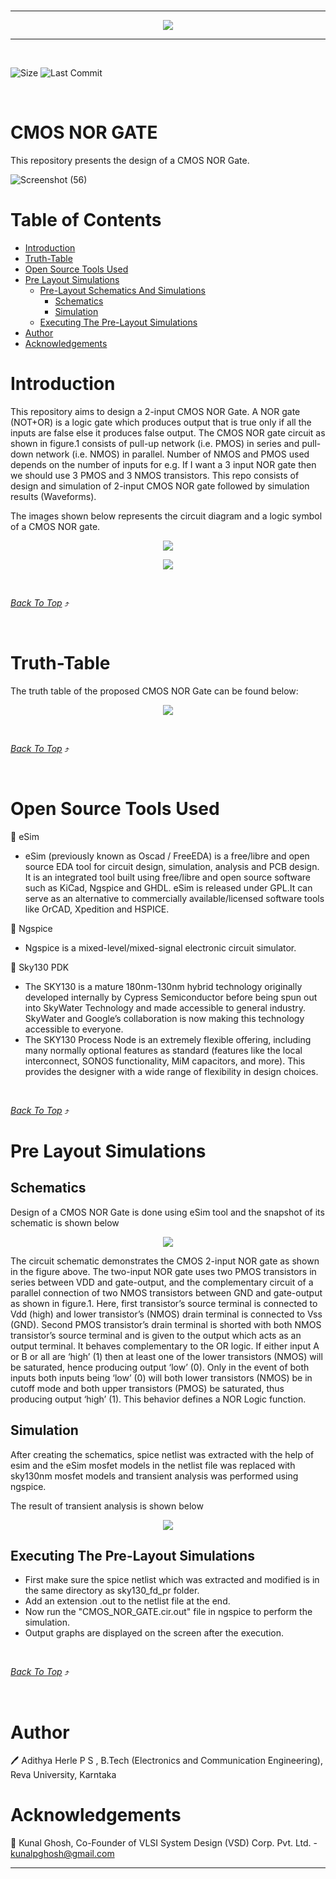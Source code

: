 </br>

---

<p align="center">
<img src="https://user-images.githubusercontent.com/99066843/152633063-1d128b5f-e02b-445b-9285-d7b66294b429.jpg">
</p> 


---


</br>

![Size](https://img.shields.io/github/repo-size/adithyaherle/Cmos-nor-gate?color=red)
![Last Commit](https://img.shields.io/github/last-commit/adithyaherle/Cmos-nor-gate?color=green)



</br>

# CMOS NOR GATE

This repository presents the design of a CMOS NOR Gate.


![Screenshot (56)](https://user-images.githubusercontent.com/99066843/152633794-804909d7-d5be-4d44-85e7-9a551283c473.png)



# Table of Contents 

 * [Introduction](#Introduction)
 * [Truth-Table](#Truth-Table)
 * [Open Source Tools Used](#Open-Source-Tools-Used)
 * [Pre Layout Simulations](#Pre-Layout-Simulations)
   * [Pre-Layout Schematics And Simulations](#Pre-layout-schematics-and-simulations)
     * [Schematics](#Schematics)
     * [Simulation](#Simulation)
   * [Executing The Pre-Layout Simulations](#Executing-the-pre-layout-simulations)
 * [Author](#Author)
 * [Acknowledgements](#Acknowledgements)
   
   

# Introduction 

This repository aims to design a 2-input CMOS NOR Gate. A NOR gate (NOT+OR) is a logic gate which produces output that is true only if all the inputs are false else it produces false output. The CMOS NOR gate circuit as shown in figure.1 consists of pull-up network (i.e. PMOS) in series and pull-down network (i.e. NMOS) in parallel. Number of NMOS and PMOS used depends on the number of inputs for e.g. If I want a 3 input NOR gate then we should use 3 PMOS and 3 NMOS transistors. This repo consists of design and simulation of 2-input CMOS NOR gate followed by simulation results (Waveforms).


The images shown below represents the circuit diagram and a logic symbol of a CMOS NOR gate.

<p align="center">
<img src="https://user-images.githubusercontent.com/99066843/152633848-0b85bb7c-ab51-4721-87bb-5e0b6086fbcf.png">
</p> 
<p align="center">
<img src="https://user-images.githubusercontent.com/99066843/152634113-20813373-ca72-41a1-9ff2-96fba86acb30.png">
</p> 

</br>

*[Back To Top](#Table-of-Contents)* ⤴️ 

</br>

# Truth-Table

The truth table of the proposed CMOS NOR Gate can be found below: </br>



<p align="center">
<img src="https://user-images.githubusercontent.com/99066843/152634230-b48e8bf2-1b5a-4af9-997d-ec4fa0b8e710.png">
</p> 



</br>

*[Back To Top](#Table-of-Contents)* ⤴️ 

</br>

 
# Open Source Tools Used

 🌟 eSim
 * eSim (previously known as Oscad / FreeEDA) is a free/libre and open source EDA tool for circuit design, simulation, analysis and PCB design. It is an integrated tool built using free/libre and open source software such as KiCad, Ngspice and GHDL. eSim is released under GPL.It can serve as an alternative to commercially available/licensed software tools like OrCAD, Xpedition and HSPICE.
  
 
 🌟 Ngspice
 * Ngspice is a mixed-level/mixed-signal electronic circuit simulator.
 
   
 🌟 Sky130 PDK
 
   * The SKY130 is a mature 180nm-130nm hybrid technology originally developed internally by Cypress Semiconductor before being spun out into SkyWater Technology and made       accessible to general industry. SkyWater and Google’s collaboration is now making this technology accessible to everyone.
   * The SKY130 Process Node is an extremely flexible offering, including many normally optional features as standard (features like the local interconnect, SONOS functionality, MiM capacitors, and more). This provides the designer with a wide range of flexibility in design choices.
   
       

</br>

*[Back To Top](#Table-of-Contents)* ⤴️ 
</br>

# Pre Layout Simulations

## Schematics 

Design of a CMOS NOR Gate is done using eSim tool and the snapshot of its schematic is shown below 

<p align="center">
<img src="https://user-images.githubusercontent.com/99066843/152644535-87a188fa-a2c8-43cb-b989-360e22c72ea2.png">
</p>
The circuit schematic demonstrates the CMOS 2-input NOR gate as shown in the figure above. The two-input NOR gate uses two PMOS transistors in series between VDD and gate-output, and the complementary circuit of a parallel connection of two NMOS transistors between GND and gate-output as shown in figure.1. Here, first transistor’s source terminal is connected to Vdd (high) and lower transistor’s (NMOS) drain terminal is connected to Vss (GND). Second PMOS transistor’s drain terminal is shorted with both NMOS transistor’s source terminal and is given to the output which acts as an output terminal. It behaves complementary to the OR logic. If either input A or B or all are ‘high’ (1) then at least one of the lower transistors (NMOS) will be saturated, hence producing output ‘low’ (0). Only in the event of both inputs both inputs being ‘low’ (0) will both lower transistors (NMOS) be in cutoff mode and both upper transistors (PMOS) be saturated, thus producing output ‘high’ (1). This behavior defines a NOR Logic function.

## Simulation

After creating the schematics, spice netlist was extracted with the help of esim and the eSim  mosfet models in the netlist file was replaced with sky130nm mosfet models and transient analysis was performed using ngspice.

The result of transient analysis is shown below

<p align="center">
<img src="https://user-images.githubusercontent.com/99066843/152644831-04cbb7f1-c734-46ba-b08f-fd38d1686ab0.png">
</p>



 ## Executing The Pre-Layout Simulations
 
  * First make sure the spice netlist which was extracted and modified is in the same directory as sky130_fd_pr folder.
  * Add an extension .out to the netlist file at the end.
  * Now run the "CMOS_NOR_GATE.cir.out" file in ngspice to perform the simulation.
  * Output graphs are displayed on the screen after the execution.
   
 </br>

*[Back To Top](#Table-of-Contents)* ⤴️ 

</br>
 
 # Author
 
  🖊️ Adithya Herle P S , B.Tech (Electronics and Communication Engineering), Reva University, Karntaka 
 
 
 # Acknowledgements

 📖 Kunal Ghosh, Co-Founder of VLSI System Design (VSD) Corp. Pvt. Ltd. - kunalpghosh@gmail.com

---
